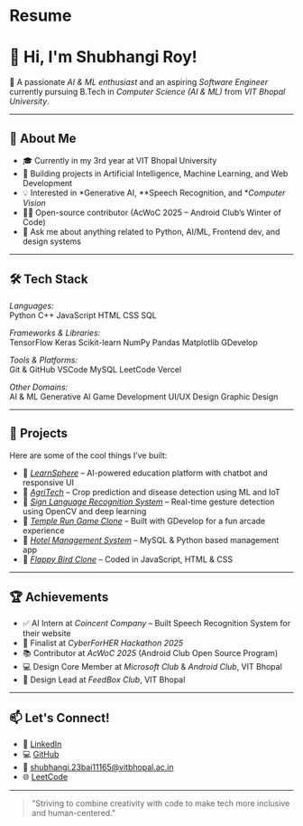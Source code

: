 # Resume
# 👋 Hi, I'm Shubhangi Roy!

🌱 A passionate *AI & ML enthusiast* and an aspiring *Software Engineer* currently pursuing B.Tech in *Computer Science (AI & ML)* from *VIT Bhopal University*.

---

## 🚀 About Me

- 🎓 Currently in my 3rd year at VIT Bhopal University  
- 🤖 Building projects in Artificial Intelligence, Machine Learning, and Web Development  
- 💡 Interested in *Generative AI, **Speech Recognition, and **Computer Vision*
- 👩‍💻 Open-source contributor (AcWoC 2025 – Android Club’s Winter of Code)  
- 💬 Ask me about anything related to Python, AI/ML, Frontend dev, and design systems

---

## 🛠 Tech Stack

*Languages:*  
Python C++ JavaScript HTML CSS SQL

*Frameworks & Libraries:*  
TensorFlow Keras Scikit-learn NumPy Pandas Matplotlib GDevelop

*Tools & Platforms:*  
Git & GitHub VSCode MySQL LeetCode Vercel

*Other Domains:*  
AI & ML Generative AI Game Development UI/UX Design Graphic Design

---

## 🌟 Projects

Here are some of the cool things I’ve built:

- 🔸 [*LearnSphere*](#) – AI-powered education platform with chatbot and responsive UI  
- 🔸 [*AgriTech*](#) – Crop prediction and disease detection using ML and IoT  
- 🔸 [*Sign Language Recognition System*](#) – Real-time gesture detection using OpenCV and deep learning  
- 🔸 [*Temple Run Game Clone*](#) – Built with GDevelop for a fun arcade experience  
- 🔸 [*Hotel Management System*](#) – MySQL & Python based management app  
- 🔸 [*Flappy Bird Clone*](#) – Coded in JavaScript, HTML & CSS

---

## 🏆 Achievements

- ✅ AI Intern at *Coincent Company* – Built Speech Recognition System for their website  
- 🥈 Finalist at *CyberForHER Hackathon 2025*  
- 📚 Contributor at *AcWoC 2025* (Android Club Open Source Program)  
- 💻 Design Core Member at *Microsoft Club* & *Android Club*, VIT Bhopal  
- 🌟 Design Lead at *FeedBox Club*, VIT Bhopal

---

## 📫 Let's Connect!

- 🔗 [LinkedIn](https://www.linkedin.com/in/shubhangi-roy-762a3427a/)  
- 💻 [GitHub](https://github.com/ShubhangiRoy12)  
- 📧 shubhangi.23bai11165@vitbhopal.ac.in  
- 🌐 [LeetCode](https://leetcode.com/Shubhangi12/)

---

> "Striving to combine creativity with code to make tech more inclusive and human-centered."
